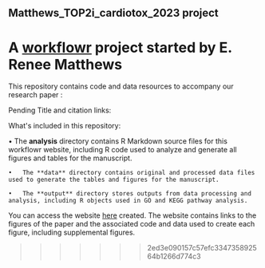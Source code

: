 ## Matthews_TOP2i_cardiotox_2023 project

A [workflowr] project started by E. Renee Matthews
=======


This repository contains code and data resources to accompany our research paper :


Pending Title and citation links:


What's included in this repository:

  •	The **analysis** directory contains R Markdown source files for this workflowr website, including R code used to analyze and generate all figures and tables for the manuscript.  
  
	•	The **data** directory contains original and processed data files used to generate the tables and figures for the manuscript.  
	
	•	The **output** directory stores outputs from data processing and analysis, including R objects used in GO and KEGG pathway analysis.
	


You can access the website [here] created.
The website contains links to the figures of the paper and the associated code and data used to create each figure, including supplemental figures.



[workflowr]: https://github.com/workflowr/workflowr
[here]: https://mward-lab.github.io/Matthews_TOP2i_cardiotox_2023/index.html
>>>>>>> 2ed3e090157c57efc334735892564b1266d774c3
